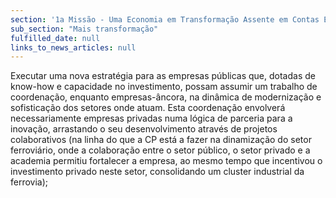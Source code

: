 ```yaml
---
section: '1a Missão - Uma Economia em Transformação Assente em Contas Equilibradas'
sub_section: "Mais transformação"
fulfilled_date: null
links_to_news_articles: null
---
```


Executar uma nova estratégia para as empresas públicas que, dotadas de know-how e capacidade no investimento, possam assumir um trabalho de coordenação, enquanto empresas-âncora, na dinâmica de modernização e sofisticação dos setores onde atuam. Esta coordenação envolverá necessariamente empresas privadas numa lógica de parceria para a inovação, arrastando o seu desenvolvimento através de projetos colaborativos (na linha do que a CP está a fazer na dinamização do setor ferroviário, onde a colaboração entre o setor público, o setor privado e a academia permitiu fortalecer a empresa, ao mesmo tempo que incentivou o investimento privado neste setor, consolidando um cluster industrial da ferrovia);